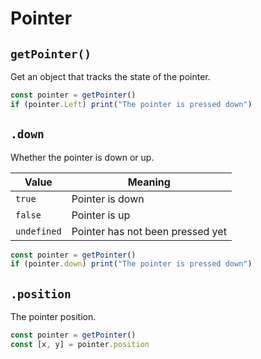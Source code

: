 # Pointer

## `getPointer()`
Get an object that tracks the state of the pointer.

```javascript
const pointer = getPointer()
if (pointer.Left) print("The pointer is pressed down")
```

## `.down`
Whether the pointer is down or up.

| Value       | Meaning                      |
| ----------- | ---------------------------- |
| `true`      | Pointer is down                  |
| `false`     | Pointer is up                    |
| `undefined` | Pointer has not been pressed yet |

```javascript
const pointer = getPointer()
if (pointer.down) print("The pointer is pressed down")
```

## `.position`
The pointer position.
```javascript
const pointer = getPointer()
const [x, y] = pointer.position
```